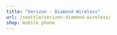 ```yaml
---
title: "Verizon - Diamond Wireless"
url: /seattle/verizon-diamond-wireless/
shop: mobile phone
---
```

